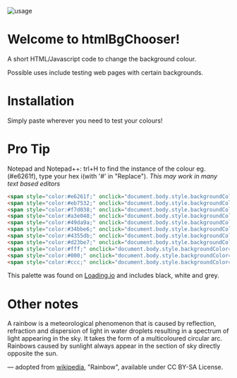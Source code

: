 ![usage](https://repository-images.githubusercontent.com/280842157/2f908580-ca01-11ea-85c5-9a13181e9e7d)

# Welcome to htmlBgChooser!

A short HTML/Javascript code to change the background colour. 

Possible uses include testing web pages with certain backgrounds.

# Installation

Simply paste wherever you need to test your colours!

# Pro Tip

Notepad and Notepad++: trl+H to find the instance of the colour eg. (#e6261f), type your hex i(with '#' in "Replace").
*This may work in many text based editors*

```html
<span style="color:#e6261f;" onclick="document.body.style.backgroundColor='#e6261f';">●</span>
<span style="color:#eb7532;" onclick="document.body.style.backgroundColor='#eb7532';">●</span>
<span style="color:#f7d038;" onclick="document.body.style.backgroundColor='#f7d038';">●</span>
<span style="color:#a3e048;" onclick="document.body.style.backgroundColor='#a3e048';">●</span>
<span style="color:#49da9a;" onclick="document.body.style.backgroundColor='#49da9a';">●</span>
<span style="color:#34bbe6;" onclick="document.body.style.backgroundColor='#34bbe6';">●</span>
<span style="color:#4355db;" onclick="document.body.style.backgroundColor='#4355db';">●</span>
<span style="color:#d23be7;" onclick="document.body.style.backgroundColor='#d23be7';">●</span>
<span style="color:#fff;" onclick="document.body.style.backgroundColor='#fff';">●</span>
<span style="color:#000;" onclick="document.body.style.backgroundColor='#000';">●</span>
<span style="color:#ccc;" onclick="document.body.style.backgroundColor='#ccc';">●</span>
```

This palette was found on [Loading.io](https://loading.io/color/feature/Rainbow/) and includes black, white and grey.

# Other notes 

A rainbow is a meteorological phenomenon that is caused by reflection, refraction and dispersion of light in water droplets resulting in a spectrum of light appearing in the sky. It takes the form of a multicoloured circular arc. Rainbows caused by sunlight always appear in the section of sky directly opposite the sun.

— adopted from [wikipedia](https://en.wikipedia.org/wiki/Rainbow), "Rainbow", available under CC BY-SA License.
